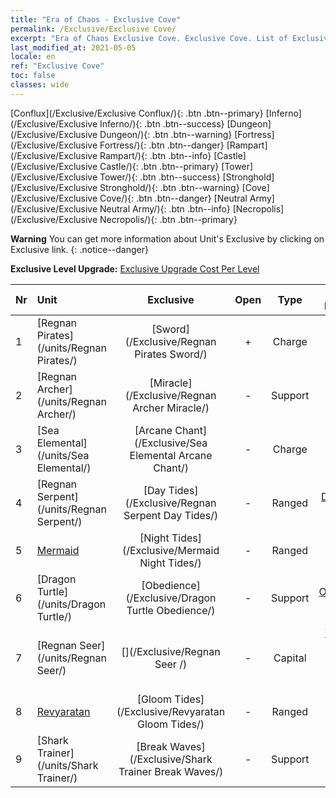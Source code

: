 ```yaml
---
title: "Era of Chaos - Exclusive Cove"
permalink: /Exclusive/Exclusive Cove/
excerpt: "Era of Chaos Exclusive Cove. Exclusive Cove. List of Exclusive Cove in Era of Chaos"
last_modified_at: 2021-05-05
locale: en
ref: "Exclusive Cove"
toc: false
classes: wide
---
```

 [Conflux](/Exclusive/Exclusive Conflux/){: .btn .btn--primary} [Inferno](/Exclusive/Exclusive Inferno/){: .btn .btn--success} [Dungeon](/Exclusive/Exclusive Dungeon/){: .btn .btn--warning} [Fortress](/Exclusive/Exclusive Fortress/){: .btn .btn--danger} [Rampart](/Exclusive/Exclusive Rampart/){: .btn .btn--info} [Castle](/Exclusive/Exclusive Castle/){: .btn .btn--primary} [Tower](/Exclusive/Exclusive Tower/){: .btn .btn--success} [Stronghold](/Exclusive/Exclusive Stronghold/){: .btn .btn--warning} [Cove](/Exclusive/Exclusive Cove/){: .btn .btn--danger} [Neutral Army](/Exclusive/Exclusive Neutral Army/){: .btn .btn--info} [Necropolis](/Exclusive/Exclusive Necropolis/){: .btn .btn--primary} 

**Warning** You can get more information about Unit's Exclusive by clicking on Exclusive link. 
{: .notice--danger}

 **Exclusive Level Upgrade:** [Exclusive Upgrade Cost Per Level](/Exclusive/ExclusiveUpgradeCostPerLevel/)

  | Nr |         Unit        | Exclusive | Open  |    Type   |  Item to Rank UP      |  Skin   |
  |:---|:--------------------|:-------------:|:-----:|:---------:|:---------------------:|:-------:|
  | 1  | [Regnan Pirates](/units/Regnan Pirates/) | [Sword](/Exclusive/Regnan Pirates Sword/) | + | Charge | [Sword Token](/Items/con_912/) | - |
  | 2  | [Regnan Archer](/units/Regnan Archer/) | [Miracle](/Exclusive/Regnan Archer Miracle/) | - | Support | - | - |
  | 3  | [Sea Elemental](/units/Sea Elemental/) | [Arcane Chant](/Exclusive/Sea Elemental Arcane Chant/) | - | Charge | [Arcane Chant Token](/Items/con_915/) | - |
  | 4  | [Regnan Serpent](/units/Regnan Serpent/) | [Day Tides](/Exclusive/Regnan Serpent Day Tides/) | - | Ranged | [Day Tides Token](/Items/con_1003/) | [Day Tides Special Skin](/Items/con_671/) |
  | 5  | [Mermaid](/units/Mermaid/) | [Night Tides](/Exclusive/Mermaid Night Tides/) | - | Ranged | [Night Tides Token](/Items/con_1004/) | [Night Tides Special Skin](/Items/con_672/) |
  | 6  | [Dragon Turtle](/units/Dragon Turtle/) | [Obedience](/Exclusive/Dragon Turtle Obedience/) | - | Support | [Obedience Token](/Items/con_1005/) | [Obedience Special Skin](/Items/con_673/) |
  | 7  | [Regnan Seer](/units/Regnan Seer/) | [](/Exclusive/Regnan Seer /) | - | Capital | [The City by the Ocean Banner Soul](/Items/con_1006/) | [Tool_2990709](/Items/con_674/) |
  | 8  | [Revyaratan](/units/Revyaratan/) | [Gloom Tides](/Exclusive/Revyaratan Gloom Tides/) | - | Ranged | - | - |
  | 9  | [Shark Trainer](/units/Shark Trainer/) | [Break Waves](/Exclusive/Shark Trainer Break Waves/) | - | Support | - | - |
